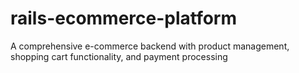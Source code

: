 # rails-ecommerce-platform
A comprehensive e-commerce backend with product management, shopping cart functionality, and payment processing
